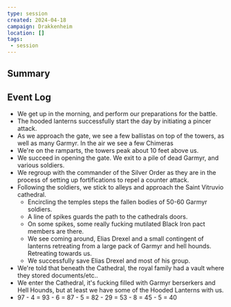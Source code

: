 ```yaml
---
type: session
created: 2024-04-18
campaign: Drakkenheim
location: []
tags:
 - session
---
```



## Summary

## Event Log

- We get up in the morning, and perform our preparations for the battle.
- The hooded lanterns successfully start the day by initiating a pincer attack.
- As we approach the gate, we see a few ballistas on top of the towers, as well as many Garmyr. In the air we see a few Chimeras
- We're on the ramparts, the towers peak about 10 feet above us.
- We succeed in opening the gate. We exit to a pile of dead Garmyr, and various soldiers.
- We regroup with the commander of the Silver Order as they are in the process of setting up fortifications to repel a counter attack.
- Following the soldiers, we stick to alleys and approach the Saint Vitruvio cathedral.
	- Encircling the temples steps the fallen bodies of 50-60 Garmyr soldiers.
	- A line of spikes guards the path to the cathedrals doors.
	- On some spikes, some really fucking mutilated Black Iron pact members are there.
	- We see coming around, Elias Drexel and a small contingent of lanterns retreating from a large pack of Garmyr and hell hounds. Retreating towards us.
	- We successfully save Elias Drexel and most of his group.
- We're told that beneath the Cathedral, the royal family had a vault where they stored documents/etc..
- We enter the Cathedral, it's fucking filled with Garmyr berserkers and Hell Hounds, but at least we have some of the Hooded Lanterns with us.
- 97 - 4 = 93 - 6 = 87 - 5 = 82 - 29 = 53 - 8 = 45 - 5 = 40